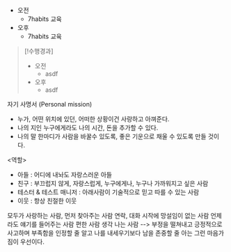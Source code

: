 - 오전
	- 7habits 교육
- 오후
	- 7habits 교육

>[!수행경과]
>- 오전
>	- asdf
>- 오후
>	- asdf

자기 사명서 (Personal mission)
- 누가, 어떤 위치에 있던, 어떠한 상황이건 사랑하고 아껴준다.
- 나의 지인 누구에게라도 나의 시간, 돈을 추가할 수 있다.
- 나의 말 한마디가 사람을 바꿀수 있도록, 좋은 기운으로 채울 수 있도록 만들 것이다.

<역할>
- 아들 : 어디에 내놔도 자랑스러운 아들
- 친구 : 부끄럽지 않게, 자랑스럽게, 누구에게나, 누구나 가까워지고 싶은 사람
- 테스터 & 테스트 매니저 : 아래사람이 기술적으로 믿고 따를 수 있는 사람
- 이웃 : 항상 친절한 이웃

모두가 사랑하는 사람, 먼저 찾아주는 사람
연락, 대화 시작에 망설임이 없는 사람
언제라도 얘기를 들어주는 사람
편한 사람
생각 나는 사람
--> 부정을 떨쳐내고 긍정적으로 사고하며 부족함을 인정할 줄 알고 나를 내세우기보다 남을 존중할 줄 아는 그런 마음가짐이 우선이다.